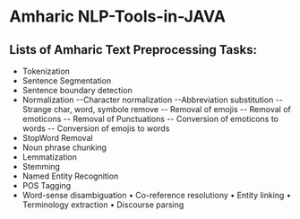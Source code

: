 # Amharic NLP-Tools-in-JAVA
## Lists of Amharic Text Preprocessing Tasks:
- Tokenization 
- Sentence Segmentation
- Sentence boundary detection
- Normalization
   --Character normalization 
   --Abbreviation substitution 
   --Strange char, word, symbole remove
  -- Removal of emojis
  -- Removal of emoticons
  -- Removal of Punctuations
  -- Conversion of emoticons to words
  -- Conversion of emojis to words
- StopWord Removal
- Noun phrase chunking
- Lemmatization
- Stemming 
- Named Entity Recognition 
- POS Tagging
- Word-sense disambiguation
• Co-reference resolutiony
• Entity linking
• Terminology extraction
• Discourse parsing
